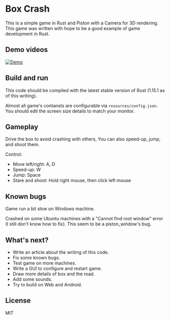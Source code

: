 # Box Crash

This is a simple game in Rust and Piston with a Camera for 3D rendering.
This game was written with hope to be a good example of game development in Rust.

## Demo videos
[![Demo](http://img.youtube.com/vi/iEvYlKGlAPs/0.jpg)](http://www.youtube.com/watch?v=iEvYlKGlAPs "Video Title")

## Build and run

This code should be compiled with the latest stable version of Rust (1.15.1 as of this writing).

Almost all game's contansts are configurable via `resources/config.json`.
You should edit the screen size details to match your monitor.

## Gameplay

Drive the box to avoid crashing with others, You can also speed-up, jump, and shoot them.

Control:

- Move left/right: A, D
- Speed-up: W
- Jump: Space
- Stare and shoot: Hold right mouse, then click left mouse

## Known bugs

Game run a bit slow on Windows machine.

Crashed on some Ubuntu machines with a "Cannot find root window" error (I still don't know how to fix).
This seem to be a piston\_window's bug.

## What's next?

- Write an article about the writing of this code.
- Fix some known bugs.
- Test game on more machines.
- Write a GUI to configure and restart game.
- Draw more details of box and the road.
- Add some sounds.
- Try to build on Web and Android.

## License

MIT
